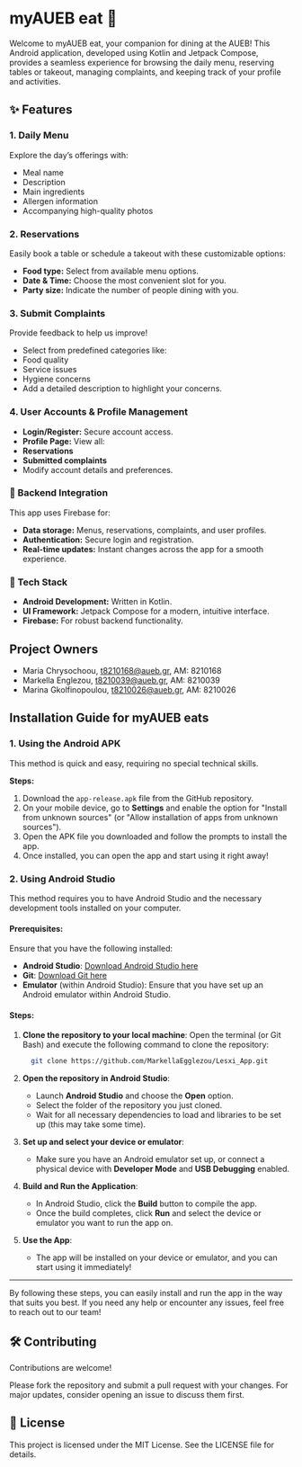 # myAUEB eat 🍴
Welcome to myAUEB eat, your companion for dining at the AUEB! This Android application, developed using Kotlin and Jetpack Compose, provides a seamless experience for browsing the daily menu, reserving tables or takeout, managing complaints, and keeping track of your profile and activities.

## ✨ Features
### 1. Daily Menu
Explore the day’s offerings with:

- Meal name
- Description
- Main ingredients
- Allergen information
- Accompanying high-quality photos


### 2. Reservations
Easily book a table or schedule a takeout with these customizable options:

- **Food type:** Select from available menu options.
- **Date & Time:** Choose the most convenient slot for you.
- **Party size:** Indicate the number of people dining with you.


### 3. Submit Complaints
Provide feedback to help us improve!

- Select from predefined categories like:
- Food quality
- Service issues
- Hygiene concerns
- Add a detailed description to highlight your concerns.

### 4. User Accounts & Profile Management
- **Login/Register:** Secure account access.
- **Profile Page:** View all:
- **Reservations**
- **Submitted complaints**
- Modify account details and preferences.


### 🔗 Backend Integration
This app uses Firebase for:

- **Data storage:** Menus, reservations, complaints, and user profiles.
- **Authentication:** Secure login and registration.
- **Real-time updates:** Instant changes across the app for a smooth experience.

### 📱 Tech Stack

- **Android Development:** Written in Kotlin.
- **UI Framework:** Jetpack Compose for a modern, intuitive interface.
- **Firebase:** For robust backend functionality.


## Project Owners 

- Maria Chrysochoou, t8210168@aueb.gr, AM: 8210168
- Markella Englezou, t8210039@aueb.gr, AM: 8210039
- Marina Gkolfinopoulou, t8210026@aueb.gr, AM: 8210026

## Installation Guide for myAUEB eats


### 1. **Using the Android APK**
This method is quick and easy, requiring no special technical skills.

**Steps:**
1. Download the `app-release.apk` file from the GitHub repository.
2. On your mobile device, go to **Settings** and enable the option for "Install from unknown sources" (or "Allow installation of apps from unknown sources").
3. Open the APK file you downloaded and follow the prompts to install the app.
4. Once installed, you can open the app and start using it right away!

### 2. **Using Android Studio**
This method requires you to have Android Studio and the necessary development tools installed on your computer.

#### Prerequisites:
Ensure that you have the following installed:
- **Android Studio**: [Download Android Studio here](https://developer.android.com/studio)
- **Git**: [Download Git here](https://git-scm.com/)
- **Emulator** (within Android Studio): Ensure that you have set up an Android emulator within Android Studio.

#### Steps:
1. **Clone the repository to your local machine**:
   Open the terminal (or Git Bash) and execute the following command to clone the repository:
   ```bash
     git clone https://github.com/MarkellaEgglezou/Lesxi_App.git
   ```

2. **Open the repository in Android Studio**:
   - Launch **Android Studio** and choose the **Open** option.
   - Select the folder of the repository you just cloned.
   - Wait for all necessary dependencies to load and libraries to be set up (this may take some time).

3. **Set up and select your device or emulator**:
   - Make sure you have an Android emulator set up, or connect a physical device with **Developer Mode** and **USB Debugging** enabled.

4. **Build and Run the Application**:
   - In Android Studio, click the **Build** button to compile the app.
   - Once the build completes, click **Run** and select the device or emulator you want to run the app on.

5. **Use the App**:
   - The app will be installed on your device or emulator, and you can start using it immediately!

---

By following these steps, you can easily install and run the app in the way that suits you best. If you need any help or encounter any issues, feel free to reach out to our team!

## 🛠️ Contributing
Contributions are welcome! 

Please fork the repository and submit a pull request with your changes. For major updates, consider opening an issue to discuss them first.

## 📄 License
This project is licensed under the MIT License. See the LICENSE file for details.

